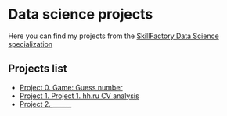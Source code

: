 # Data science projects
Here you can find my projects from the [SkillFactory Data Science specialization](https://skillfactory.ru/data-science-specialization)

## Projects list
* [Project 0. Game: Guess number](https://github.com/mvulf/sf_data_science/tree/main/project_0)
* [Project 1. Project 1. hh.ru CV analysis](https://github.com/mvulf/sf_data_science/tree/main/project_1)
* [Project 2. ______](____)
